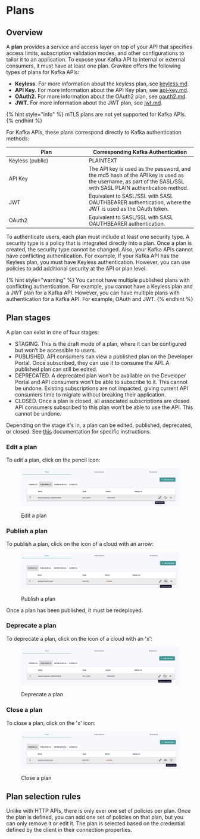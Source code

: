 # Plans

## Overview

A **plan** provides a service and access layer on top of your API that specifies access limits, subscription validation modes, and other configurations to tailor it to an application. To expose your Kafka API to internal or external consumers, it must have at least one plan. Gravitee offers the following types of plans for Kafka APIs:

* **Keyless.** For more information about the keyless plan, see [keyless.md](../secure-and-expose-apis/plans/keyless.md "mention").
* **API Key.** For more information about the API Key plan, see [api-key.md](../secure-and-expose-apis/plans/api-key.md "mention").
* **OAuth2.** For more information about the OAuth2 plan, see [oauth2.md](../secure-and-expose-apis/plans/oauth2.md "mention").
* **JWT.** For more information about the JWT plan, see [jwt.md](../secure-and-expose-apis/plans/jwt.md "mention").

{% hint style="info" %}
mTLS plans are not yet supported for Kafka APIs.
{% endhint %}

For Kafka APIs, these plans correspond directly to Kafka authentication methods:

<table><thead><tr><th width="201">Plan</th><th>Corresponding Kafka Authentication</th></tr></thead><tbody><tr><td>Keyless (public)</td><td>PLAINTEXT</td></tr><tr><td>API Key</td><td>The API key is used as the password, and the md5 hash of the API key is used as the username, as part of the SASL/SSL with SASL PLAIN authentication method.</td></tr><tr><td>JWT</td><td>Equivalent to SASL/SSL with SASL OAUTHBEARER authentication, where the JWT is used as the OAuth token.</td></tr><tr><td>OAuth2</td><td>Equivalent to SASL/SSL with SASL OAUTHBEARER authentication.</td></tr></tbody></table>

To authenticate users, each plan must include at least one security type. A security type is a policy that is integrated directly into a plan. Once a plan is created, the security type cannot be changed. Also, your Kafka APIs cannot have conflicting authentication. For example, If your Kafka API has the Keyless plan, you must have Keyless authentication. However, you can use policies to add additional security at the API or plan level.

{% hint style="warning" %}
You cannot have multiple published plans with conflicting authentication. For example, you cannot have a Keyless plan and a JWT plan for a Kafka API. However, you can have multiple plans with authentication for a Kafka API. For example, OAuth and JWT.
{% endhint %}

## Plan stages

A plan can exist in one of four stages:

* STAGING. This is the draft mode of a plan, where it can be configured but won’t be accessible to users.
* PUBLISHED. API consumers can view a published plan on the Developer Portal. Once subscribed, they can use it to consume the API. A published plan can still be edited.
* DEPRECATED. A deprecated plan won’t be available on the Developer Portal and API consumers won’t be able to subscribe to it. This cannot be undone. Existing subscriptions are not impacted, giving current API consumers time to migrate without breaking their application.
* CLOSED. Once a plan is closed, all associated subscriptions are closed. API consumers subscribed to this plan won’t be able to use the API. This cannot be undone.

Depending on the stage it's in, a plan can be edited, published, deprecated, or closed. See [this](create-and-configure-kafka-apis/configure-kafka-apis/consumers.md#plans) documentation for specific instructions.

### Edit a plan

To edit a plan, click on the pencil icon:

<figure><img src="../.gitbook/assets/plan_edit.png" alt=""><figcaption><p>Edit a plan</p></figcaption></figure>

### Publish a plan

To publish a plan, click on the icon of a cloud with an arrow:

<figure><img src="../.gitbook/assets/plan_publish.png" alt=""><figcaption><p>Publish a plan</p></figcaption></figure>

Once a plan has been published, it must be redeployed.

### Deprecate a plan

To deprecate a plan, click on the icon of a cloud with an 'x':

<figure><img src="../.gitbook/assets/plan_deprecate.png" alt=""><figcaption><p>Deprecate a plan</p></figcaption></figure>

### Close a plan

To close a plan, click on the 'x' icon:

<figure><img src="../.gitbook/assets/plan_close.png" alt=""><figcaption><p>Close a plan</p></figcaption></figure>

## Plan selection rules

Unlike with HTTP APIs, there is only ever one set of policies per plan. Once the plan is defined, you can add one set of policies on that plan, but you can only remove it or edit it. The plan is selected based on the credential defined by the client in their connection properties.
